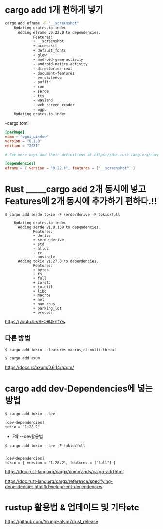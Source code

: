 # cargo add 1개 편하게 넣기

```bash
cargo add eframe -F "__screenshot"
    Updating crates.io index
      Adding eframe v0.22.0 to dependencies.
             Features:
             + __screenshot
             + accesskit
             + default_fonts
             + glow
             - android-game-activity
             - android-native-activity
             - directories-next
             - document-features
             - persistence
             - puffin
             - ron
             - serde
             - tts
             - wayland
             - web_screen_reader
             - wgpu
    Updating crates.io index
```

-cargo.toml

```toml
[package]
name = "egui_window"
version = "0.1.0"
edition = "2021"

# See more keys and their definitions at https://doc.rust-lang.org/cargo/reference/manifest.html

[dependencies]
eframe = { version = "0.22.0", features = ["__screenshot"] }

```

# Rust _____cargo add 2개 동시에 넣고 Features에 2개 동시에 추가하기 편하다.!!

```
$ cargo add serde tokio -F serde/derive -F tokio/full

    Updating crates.io index
      Adding serde v1.0.159 to dependencies.
             Features:
             + derive
             + serde_derive
             + std
             - alloc
             - rc
             - unstable
      Adding tokio v1.27.0 to dependencies.
             Features:
             + bytes
             + fs
             + full
             + io-std
             + io-util
             + libc
             + macros
             + net
             + num_cpus
             + parking_lot
             + process
```

https://youtu.be/S-O9QkrlfYw

## 다른 방법

```
$ cargo add tokio --features macros,rt-multi-thread
```

```
$ cargo add axum
```

https://docs.rs/axum/0.6.14/axum/


# cargo add dev-Dependencies에 넣는 방법


```
$ cargo add tokio --dev
```

```
[dev-dependencies]
tokio = "1.28.2"
```

- F와 --dev활용법

```
$ cargo add tokio --dev -F tokio/full


[dev-dependencies]
tokio = { version = "1.28.2", features = ["full"] }

```

https://doc.rust-lang.org/cargo/commands/cargo-add.html

https://doc.rust-lang.org/cargo/reference/specifying-dependencies.html#development-dependencies


# rustup 활용법 & 업데이드 및 기타etc

https://github.com/YoungHaKim7/rust_release
